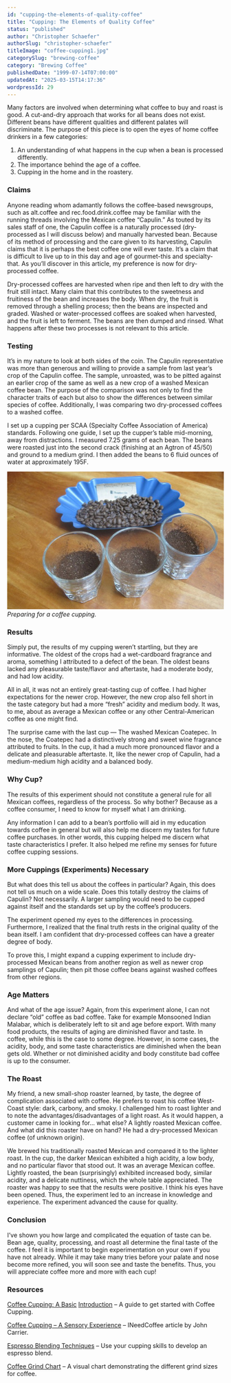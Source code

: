 ```yaml
---
id: "cupping-the-elements-of-quality-coffee"
title: "Cupping: The Elements of Quality Coffee"
status: "published"
author: "Christopher Schaefer"
authorSlug: "christopher-schaefer"
titleImage: "coffee-cupping1.jpg"
categorySlug: "brewing-coffee"
category: "Brewing Coffee"
publishedDate: "1999-07-14T07:00:00"
updatedAt: "2025-03-15T14:17:36"
wordpressId: 29
---
```


Many factors are involved when determining what coffee to buy and roast is good. A cut-and-dry approach that works for all beans does not exist. Different beans have different qualities and different palates will discriminate. The purpose of this piece is to open the eyes of home coffee drinkers in a few categories:

1.  An understanding of what happens in the cup when a bean is processed differently.
2.  The importance behind the age of a coffee.
3.  Cupping in the home and in the roastery.

### Claims

Anyone reading whom adamantly follows the coffee-based newsgroups, such as alt.coffee and rec.food.drink.coffee may be familiar with the running threads involving the Mexican coffee “Capulin.” As touted by its sales staff of one, the Capulin coffee is a naturally processed (dry-processed as I will discuss below) and manually harvested bean. Because of its method of processing and the care given to its harvesting, Capulin claims that it is perhaps the best coffee one will ever taste. It’s a claim that is difficult to live up to in this day and age of gourmet-this and specialty-that. As you’ll discover in this article, my preference is now for dry-processed coffee.

Dry-processed coffees are harvested when ripe and then left to dry with the fruit still intact. Many claim that this contributes to the sweetness and fruitiness of the bean and increases the body. When dry, the fruit is removed through a shelling process; then the beans are inspected and graded. Washed or water-processed coffees are soaked when harvested, and the fruit is left to ferment. The beans are then dumped and rinsed. What happens after these two processes is not relevant to this article.

### Testing

It’s in my nature to look at both sides of the coin. The Capulin representative was more than generous and willing to provide a sample from last year’s crop of the Capulin coffee. The sample, unroasted, was to be pitted against an earlier crop of the same as well as a new crop of a washed Mexican coffee bean. The purpose of the comparison was not only to find the character traits of each but also to show the differences between similar species of coffee. Additionally, I was comparing two dry-processed coffees to a washed coffee.

I set up a cupping per SCAA (Specialty Coffee Association of America) standards. Following one guide, I set up the cupper’s table mid-morning, away from distractions. I measured 7.25 grams of each bean. The beans were roasted just into the second crack (finishing at an Agtron of 45/50) and ground to a medium grind. I then added the beans to 6 fluid ounces of water at approximately 195F.

![coffee cupping](coffee-cupping1.jpg)  
*Preparing for a coffee cupping.*

### Results

Simply put, the results of my cupping weren’t startling, but they are informative. The oldest of the crops had a wet-cardboard fragrance and aroma, something I attributed to a defect of the bean. The oldest beans lacked any pleasurable taste/flavor and aftertaste, had a moderate body, and had low acidity.

All in all, it was not an entirely great-tasting cup of coffee. I had higher expectations for the newer crop. However, the new crop also fell short in the taste category but had a more “fresh” acidity and medium body. It was, to me, about as average a Mexican coffee or any other Central-American coffee as one might find.

The surprise came with the last cup — The washed Mexican Coatepec. In the nose, the Coatepec had a distinctively strong and sweet wine fragrance attributed to fruits. In the cup, it had a much more pronounced flavor and a delicate and pleasurable aftertaste. It, like the newer crop of Capulin, had a medium-medium high acidity and a balanced body.

### Why Cup?

The results of this experiment should not constitute a general rule for all Mexican coffees, regardless of the process. So why bother? Because as a coffee consumer, I need to know for myself what I am drinking.

Any information I can add to a bean’s portfolio will aid in my education towards coffee in general but will also help me discern my tastes for future coffee purchases. In other words, this cupping helped me discern what taste characteristics I prefer. It also helped me refine my senses for future coffee cupping sessions.

### More Cuppings (Experiments) Necessary

But what does this tell us about the coffees in particular? Again, this does not tell us much on a wide scale. Does this totally destroy the claims of Capulin? Not necessarily. A larger sampling would need to be cupped against itself and the standards set up by the coffee’s producers.

The experiment opened my eyes to the differences in processing. Furthermore, I realized that the final truth rests in the original quality of the bean itself. I am confident that dry-processed coffees can have a greater degree of body.

To prove this, I might expand a cupping experiment to include dry-processed Mexican beans from another region as well as newer crop samplings of Capulin; then pit those coffee beans against washed coffees from other regions.

### Age Matters

And what of the age issue? Again, from this experiment alone, I can not declare “old” coffee as bad coffee. Take for example Monsooned Indian Malabar, which is deliberately left to sit and age before export. With many food products, the results of aging are diminished flavor and taste. In coffee, while this is the case to some degree. However, in some cases, the acidity, body, and some taste characteristics are diminished when the bean gets old. Whether or not diminished acidity and body constitute bad coffee is up to the consumer.

### The Roast

My friend, a new small-shop roaster learned, by taste, the degree of complication associated with coffee. He prefers to roast his coffee West-Coast style: dark, carbony, and smoky. I challenged him to roast lighter and to note the advantages/disadvantages of a light roast. As it would happen, a customer came in looking for… what else? A lightly roasted Mexican coffee. And what did this roaster have on hand? He had a dry-processed Mexican coffee (of unknown origin).

We brewed his traditionally roasted Mexican and compared it to the lighter roast. In the cup, the darker Mexican exhibited a high acidity, a low body, and no particular flavor that stood out. It was an average Mexican coffee. Lightly roasted, the bean (surprisingly) exhibited increased body, similar acidity, and a delicate nuttiness, which the whole table appreciated. The roaster was happy to see that the results were positive. I think his eyes have been opened. Thus, the experiment led to an increase in knowledge and experience. The experiment advanced the cause for quality.

### Conclusion

I’ve shown you how large and complicated the equation of taste can be. Bean age, quality, processing, and roast all determine the final taste of the coffee. I feel it is important to begin experimentation on your own if you have not already. While it may take many tries before your palate and nose become more refined, you will soon see and taste the benefits. Thus, you will appreciate coffee more and more with each cup!

### Resources

[Coffee Cupping: A Basic](http://ineedcoffee.com/coffee-cupping-a-basic-introduction/) [Introduction](http://ineedcoffee.com/coffee-cupping-a-basic-introduction/) – A guide to get started with Coffee Cupping.

[Coffee Cupping – A Sensory Experience](http://ineedcoffee.com/coffee-cupping-a-sensory-experience/) – INeedCoffee article by John Carrier.

[Espresso Blending Techniques](http://ineedcoffee.com/espresso-blending-techniques/) – Use your cupping skills to develop an espresso blend.

[Coffee Grind Chart](http://ineedcoffee.com/coffee-grind-chart/) – A visual chart demonstrating the different grind sizes for coffee.